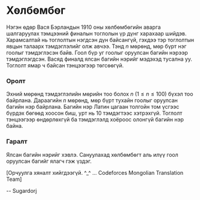 Хѳлбѳмбѳг
=========
Нэгэн ѳдѳр Вася Бэрландын $1910$ оны хѳлбѳмбѳгийн аварга шалгаруулах тэмцээний
финалын тоглолын үр дүнг харахаар шийдэв. Харамсалтай нь тоглолтын нэгдсэн дүн
байсангүй, гэхдээ тэр тоглолтын явцын талаарх тэмдэглэлийг олж авчээ. Тэнд $n$
мѳрѳнд, мѳр бүрт нэг гоолыг тэмдэглэсэн байв. Гоол бүр уг гоолыг оруулсан багийн
нэрээр тэмдэглэгдсэн. Васяд финалд ялсан багийн нэрийг мэдэхэд тусална уу.
Тоглолт ямар ч байсан тэнцээгээр тѳгсѳѳгүй.


### Оролт
Эхний мѳрѳнд тэмдэглэлийн мѳрийн тоо болох $n$ ($1≤n≤100$) бүхэл тоо байрлана.
Дараагийн $n$ мѳрѳнд, мѳр бүрт тухайн гоолыг оруулсан багийн нэр байрлана.
Багийн нэр Латин цагаан толгойн том үсгээс бүрдэх бѳгѳѳд хоосон биш, урт нь $10$
тэмдэгтээс хэтрэхгүй. Тоглолт тэнцээгээр ѳндѳрлѳхгүй ба тэмдэглэлд хоёроос
олонгүй багийн нэр байна.


### Гаралт
Ялсан багийн нэрийг хэвлэ. Сануулахад хѳлбѳмбѳгт аль илүү гоол оруулсан багийг
ялагч гэж үздэг.

[Орчуулга хяналт хийгдээгүй. ^_^ ... Codeforces Mongolian Translation Team]

-- Sugardorj
